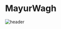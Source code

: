 # MayurWagh

![header](https://user-images.githubusercontent.com/69896733/162498856-3f1809bc-387c-4655-963a-6626894ae1af.png)


